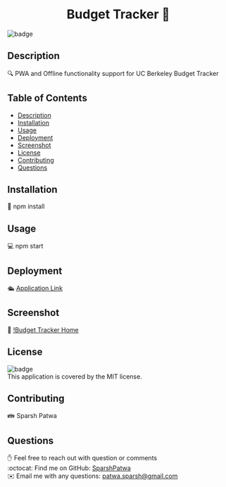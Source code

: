 
<h1 align="center">Budget Tracker 👋</h1>

![badge](https://img.shields.io/badge/license-MIT-brightgreen)<br />

## Description
🔍 PWA and Offline functionality support for UC Berkeley Budget Tracker 

## Table of Contents
- [Description](#description)
- [Installation](#installation)
- [Usage](#usage)
- [Deployment](#deployment)
- [Screenshot](#screenshot)
- [License](#license)
- [Contributing](#contributing)
- [Questions](#questions)

## Installation
💾 npm install

## Usage
💻 npm start

## Deployment
🛳 [Application Link](undefined)

## Screenshot  
🎥 [!Budget Tracker Home](./public/assets/homepage.png)

## License
![badge](https://img.shields.io/badge/license-MIT-brightgreen)
<br />
This application is covered by the MIT license. 

## Contributing
👪 Sparsh Patwa

## Questions
✋ Feel free to reach out with question or comments  
:octocat: Find me on GitHub: [SparshPatwa](https://github.com/SparshPatwa)  
✉️ Email me with any questions: patwa.sparsh@gmail.com